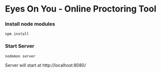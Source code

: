 # Eyes On You - Online Proctoring Tool
### Install node modules
```
npm install
```
### Start Server
```
nodemon server
```
Server will start at http://localhost:8080/
